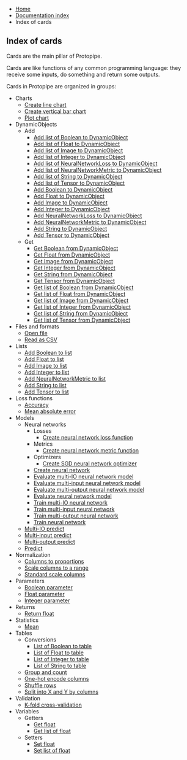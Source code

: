 <ul class="breadcrumb">
    <li><a href="">Home</a></li>
    <li><a href="documentation">Documentation index</a></li>
    <li>Index of cards</li>
</ul>

## Index of cards

Cards are the main pillar of Protopipe.

Cards are like functions of any common programming language: they receive some inputs, do something and return some outputs.

Cards in Protopipe are organized in groups:

* Charts
    * [Create line chart](cards/createLineChart)
    * [Create vertical bar chart](cards/createVerticalBarChart)
    * [Plot chart](cards/plotChart)
* DynamicObjects
    * Add
        * [Add list of Boolean to DynamicObject](cards/addListToDynamicObject(Boolean))
        * [Add list of Float to DynamicObject](cards/addListToDynamicObject(Float))
        * [Add list of Image to DynamicObject](cards/addListToDynamicObject(Image))
        * [Add list of Integer to DynamicObject](cards/addListToDynamicObject(Integer))
        * [Add list of NeuralNetworkLoss to DynamicObject](cards/addListToDynamicObject(NeuralNetworkLoss))
        * [Add list of NeuralNetworkMetric to DynamicObject](cards/addListToDynamicObject(NeuralNetworkMetric))
        * [Add list of String to DynamicObject](cards/addListToDynamicObject(String))
        * [Add list of Tensor to DynamicObject](cards/addListToDynamicObject(Tensor))
        * [Add Boolean to DynamicObject](cards/addToDynamicObject(Boolean))
        * [Add Float to DynamicObject](cards/addToDynamicObject(Float))
        * [Add Image to DynamicObject](cards/addToDynamicObject(Image))
        * [Add Integer to DynamicObject](cards/addToDynamicObject(Integer))
        * [Add NeuralNetworkLoss to DynamicObject](cards/addToDynamicObject(NeuralNetworkLoss))
        * [Add NeuralNetworkMetric to DynamicObject](cards/addToDynamicObject(NeuralNetworkMetric))
        * [Add String to DynamicObject](cards/addToDynamicObject(String))
        * [Add Tensor to DynamicObject](cards/addToDynamicObject(Tensor))
    * Get
        * [Get Boolean from DynamicObject](cards/getFromDynamicObject(Boolean))
        * [Get Float from DynamicObject](cards/getFromDynamicObject(Float))
        * [Get Image from DynamicObject](cards/getFromDynamicObject(Image))
        * [Get Integer from DynamicObject](cards/getFromDynamicObject(Integer))
        * [Get String from DynamicObject](cards/getFromDynamicObject(String))
        * [Get Tensor from DynamicObject](cards/getFromDynamicObject(Tensor))
        * [Get list of Boolean from DynamicObject](cards/getListFromDynamicObject(Boolean))
        * [Get list of Float from DynamicObject](cards/getListFromDynamicObject(Float))
        * [Get list of Image from DynamicObject](cards/getListFromDynamicObject(Image))
        * [Get list of Integer from DynamicObject](cards/getListFromDynamicObject(Integer))
        * [Get list of String from DynamicObject](cards/getListFromDynamicObject(String))
        * [Get list of Tensor from DynamicObject](cards/getListFromDynamicObject(Tensor))
* Files and formats
    * [Open file](cards/openFile)
    * [Read as CSV](cards/readAsCSV)
* Lists
    * [Add Boolean to list](cards/addToList(Boolean))
    * [Add Float to list](cards/addToList(Float))
    * [Add Image to list](cards/addToList(Image))
    * [Add Integer to list](cards/addToList(Integer))
    * [Add NeuralNetworkMetric to list](cards/addToList(NeuralNetworkMetric))
    * [Add String to list](cards/addToList(String))
    * [Add Tensor to list](cards/addToList(Tensor))
* Loss functions
    * [Accuracy](cards/accuracy)
    * [Mean absolute error](cards/meanAbsoluteError)
* Models
    * Neural networks
        * Losses
            * [Create neural network loss function](cards/createNeuralNetworkLossFunction)
        * Metrics
            * [Create neural network metric function](cards/createNeuralNetworkMetricFunction)
        * Optimizers
            * [Create SGD neural network optimizer](cards/createSGDNeuralNetworkOptimizer)
        * [Create neural network](cards/createNeuralNetwork)
        * [Evaluate multi-IO neural network model](cards/evaluateMultiIONeuralNetworkModel)
        * [Evaluate multi-input neural network model](cards/evaluateMultiInputNeuralNetworkModel)
        * [Evaluate multi-output neural network model](cards/evaluateMultiOutputNeuralNetworkModel)
        * [Evaluate neural network model](cards/evaluateNeuralNetworkModel)
        * [Train multi-IO neural network](cards/trainMultiIONeuralNetwork)
        * [Train multi-input neural network](cards/trainMultiInputNeuralNetwork)
        * [Train multi-output neural network](cards/trainMultiOutputNeuralNetwork)
        * [Train neural network](cards/trainNeuralNetwork)
    * [Multi-IO predict](cards/multiIOPredict)
    * [Multi-input predict](cards/multiInputPredict)
    * [Multi-output predict](cards/multiOutputPredict)
    * [Predict](cards/predict)
* Normalization
    * [Columns to proportions](cards/columnsToProportions)
    * [Scale columns to a range](cards/scaleColumnsToARange)
    * [Standard scale columns](cards/standardScaleColumns)
* Parameters
    * [Boolean parameter](cards/parameterBoolean)
    * [Float parameter](cards/parameterFloat)
    * [Integer parameter](cards/parameterInteger)
* Returns
    * [Return float](cards/returnFloat)
* Statistics
    * [Mean](cards/mean)
* Tables
    * Conversions
        * [List of Boolean to table](cards/listToTable(Boolean))
        * [List of Float to table](cards/listToTable(Float))
        * [List of Integer to table](cards/listToTable(Integer))
        * [List of String to table](cards/listToTable(String))
    * [Group and count](cards/groupAndCount)
    * [One-hot encode columns](cards/oneHotEncodeColumns)
    * [Shuffle rows](cards/shuffleRows)
    * [Split into X and Y by columns](cards/splitIntoXAndYByColumns)
* Validation
    * [K-fold cross-validation](cards/kFoldCrossValidation)
* Variables
    * Getters
        * [Get float](cards/getFloat_1)
        * [Get list of float](cards/getFloat_n)
    * Setters
        * [Set float](cards/setFloat_1)
        * [Set list of float](cards/setFloat_n)
